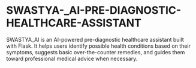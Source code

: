 # SWASTYA-_AI-PRE-DIAGNOSTIC-HEALTHCARE-ASSISTANT
SWASTYA_AI is an AI-powered pre-diagnostic healthcare assistant built with Flask. It helps users identify possible health conditions based on their symptoms, suggests basic over-the-counter remedies, and guides them toward professional medical advice when necessary.
